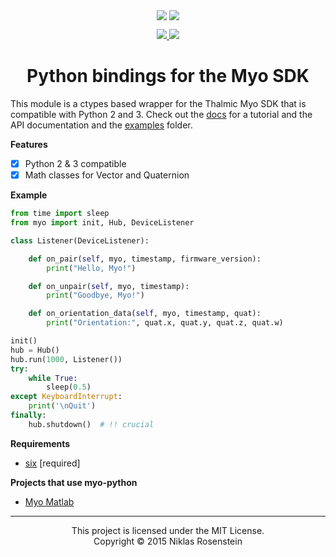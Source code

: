 <p align="center">
  <img align="center" src="https://www.myo.com/assets/sapphire/navbar/myo-logo.svg"/>
  <img align="center" src="https://www.python.org/static/community_logos/python-logo.png"/>
</p>
<p align="center">
  <a href="http://myo-python.readthedocs.org/en/latest/?badge=latest" alt="Documentation Status">
    <img src="https://readthedocs.org/projects/myo-python/badge/?version=latest"/>
    <img src="https://img.shields.io/badge/version-0.2.3-blue.svg?style=flat-square"/>
  </a>
</p>
<h1 align="center">Python bindings for the Myo SDK</h1>

This module is a ctypes based wrapper for the Thalmic Myo SDK that is
compatible with Python 2 and 3. Check out the [docs][] for a tutorial
and the API documentation and the [examples](examples) folder.

__Features__

- [x] Python 2 & 3 compatible
- [x] Math classes for Vector and Quaternion

__Example__

```python
from time import sleep
from myo import init, Hub, DeviceListener

class Listener(DeviceListener):

    def on_pair(self, myo, timestamp, firmware_version):
        print("Hello, Myo!")

    def on_unpair(self, myo, timestamp):
        print("Goodbye, Myo!")

    def on_orientation_data(self, myo, timestamp, quat):
        print("Orientation:", quat.x, quat.y, quat.z, quat.w)

init()
hub = Hub()
hub.run(1000, Listener())
try:
    while True:
        sleep(0.5)
except KeyboardInterrupt:
    print('\nQuit')
finally:
    hub.shutdown()  # !! crucial
```

__Requirements__

- [six](https://pypi.python.org/pypi/six) [required]

__Projects that use myo-python__

- [Myo Matlab](https://github.com/yijuilee/myomatlab)

  [docs]: http://myo-python.readthedocs.org/en/latest/index.html

----

<p align="center">This project is licensed under the MIT License.</br>
Copyright &copy; 2015 Niklas Rosenstein</p>
